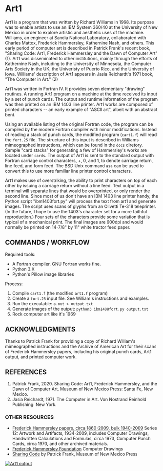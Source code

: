 # Art1

Art1 is a program that was written by Richard Williams in 1968. Its purpose was to enable artists to use an IBM System 360/40 at the University of New Mexico in order to explore artistic and aesthetic uses of the machine. Williams, an engineer at Sandia National Laboratory, collaborated with Charles Mattox, Frederick Hammersley, Kathernine Nash, and others. This early period of computer art is described in Patrick Frank's recent book, "Sharing Code: Art1, Frederick Hammersley and the Dawn of Computer Art" (1). Art1 was disseminated to other institutions, mainly through the efforts of Kathernine Nash, including to the University of Minnesota, the Computer Arts Society in the UK, the Univeristy of Puerto Rico, and the University of Iowa. Williams' description of Art1 appears in Jasia Reichardt's 1971 book, "The Computer in Art." (2)

Art1 was written in Fortran IV. It provides seven elementary "drawing" routines. A running Art1 program on a machine at the time received its input by a set of punch cards. The output and runtime information of the program was then printed on an IBM 1403 line printer. Art1 works are composed of printed characters -- an early example of "ASCII art", albeit with an abstract bent.

Using an available listing of the original Fortran code, the program can be compiled by the modern Fortran compiler with minor modifications. Instead of reading a stack of punch cards, the modified program (`cart1.f`) will read the `fort.25` file. The structure of this input is described in Williams mimeographed instructions, which can be found in the `docs` diretory. Sample "card stacks" for generating a few of Hammersley's works are located under `cards`. The output of Art1 is sent to the standard output with Fortran carriage control characters, +, 0, and 1, to denote carriage return, line feed, and form feed. The BSD Unix command `asa` can be used to convert this to use more familiar line printer control characters.

Art1 makes use of overstriking, the ability to print characters on top of each other by issuing a carriage return without a line feed. Text output in a terminal will separate lines that would be overprinted, or only render the second line. Since most of us don't have an IBM 1403 line printer handy, the Python script "ibm1403fort.py" will process the text from art1 and generate images. The script uses scans of glyphs from an Olivetti Te-318 teleprinter. (In the future, I hope to use the 1403's character set for a more faithful reproduction.) Four sets of the characters provide some variation that is typical of a mechanical print. The final images are 600dpi and would normally be printed on 14-7/8" by 11" white tractor feed paper.

## COMMANDS / WORKFLOW

Required tools:
- A Fortran compiler. GNU Fortran works fine.
- Python 3.X
- Python's Pillow image libraries 

Process:
1. Compile `cart1.f` (the modified `art1.f` program)
2. Create a `fort.25` input file. See William's instructions and examples.
3. Run the executable: `a.out > output.txt`
4. Generate images of the output: `python3 ibm1408fort.py output.txt`
5. Rock computer art like it's 1969

## ACKNOWLEDGMENTS

Thanks to Patrick Frank for providing a copy of Richard William's mimeographed instructions and the Archive of American Art for their scans of Frederick Hammersley papers, including his original punch cards, Art1 output, and printed computer work.

## REFERENCES

1. Patrick Frank, 2020. Sharing Code: Art1, Frederick Hammersley, and the Dawn of Computer Art. Museum of New Mexico Press: Santa Fe, New Mexico.
2. Jasia Reichardt, 1971. The Computer in Art. Von Nostrand Reinhold Publishing: New York.

### OTHER RESOURCES
- [Frederick Hammersley papers, circa 1860-2009, bulk 1940-2009](https://www.aaa.si.edu/collections/frederick-hammersley-papers-7270/series-12) Series 12: Artwork and Artifacts, 1934-2009, includes Computer Drawings, Handwritten Calculations and Formulas, circa 1973, Computer Punch Cards, circa 1970, and other archived materials.
- [Frederick Hammersley Foundation](http://www.hammersleyfoundation.org/index.php/artwork/computer-drawings) Computer Drawings
- [Sharing Code](http://www.mnmpress.org/?p=allBooks&id=270) by Patrick Frank, Museum of New Mexico Press

[![Art1 output](samechg2.jpg)](samechg2.jpg)
